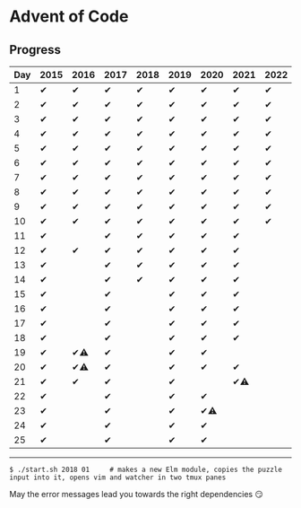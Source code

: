 # Advent of Code

## Progress

| Day | 2015 | 2016 | 2017 | 2018 | 2019 | 2020 | 2021 | 2022 | 
| --- | ---- | ---- | ---- | ---- | ---- | ---- | ---- | ---- | 
| 1   | ✔︎    | ✔︎    | ✔︎    | ✔︎    | ✔︎    | ✔︎    | ✔︎    | ✔︎    | 
| 2   | ✔︎    | ✔︎    | ✔︎    | ✔︎    | ✔︎    | ✔︎    | ✔︎    | ✔︎    | 
| 3   | ✔︎    | ✔︎    | ✔︎    | ✔︎    | ✔︎    | ✔︎    | ✔︎    | ✔︎    | 
| 4   | ✔︎    | ✔︎    | ✔︎    | ✔︎    | ✔︎    | ✔︎    | ✔︎    | ✔︎    | 
| 5   | ✔︎    | ✔︎    | ✔︎    | ✔︎    | ✔︎    | ✔︎    | ✔︎    | ✔︎    | 
| 6   | ✔︎    | ✔︎    | ✔︎    | ✔︎    | ✔︎    | ✔︎    | ✔︎    | ✔︎    | 
| 7   | ✔︎    | ✔︎    | ✔︎    | ✔︎    | ✔︎    | ✔︎    | ✔︎    | ✔︎    | 
| 8   | ✔︎    | ✔︎    | ✔︎    | ✔︎    | ✔︎    | ✔︎    | ✔︎    | ✔︎    | 
| 9   | ✔︎    | ✔︎    | ✔︎    | ✔︎    | ✔︎    | ✔︎    | ✔︎    | ✔︎    | 
| 10  | ✔︎    | ✔︎    | ✔︎    | ✔︎    | ✔︎    | ✔︎    | ✔︎    | ✔︎    | 
| 11  | ✔︎    |      | ✔︎    | ✔︎    | ✔︎    | ✔︎    | ✔︎    |      | 
| 12  | ✔︎    | ✔︎    | ✔︎    | ✔︎    | ✔︎    | ✔︎    | ✔︎    |      | 
| 13  | ✔︎    |      | ✔︎    | ✔︎    | ✔︎    | ✔︎    | ✔︎    |      | 
| 14  | ✔︎    |      | ✔︎    | ✔︎    | ✔︎    | ✔︎    | ✔︎    |      | 
| 15  | ✔︎    |      | ✔︎    |      | ✔︎    | ✔︎    | ✔︎    |      | 
| 16  | ✔︎    |      | ✔︎    |      | ✔︎    | ✔︎    | ✔︎    |      | 
| 17  | ✔︎    |      | ✔︎    |      | ✔︎    | ✔︎    | ✔︎    |      | 
| 18  | ✔︎    |      | ✔︎    |      | ✔︎    | ✔︎    | ✔︎    |      | 
| 19  | ✔︎    | ✔︎⚠︎   | ✔︎    |      | ✔︎    | ✔︎    |      |      | 
| 20  | ✔︎    | ✔︎⚠︎   | ✔︎    |      | ✔︎    | ✔︎    | ✔︎    |      | 
| 21  | ✔︎    | ✔︎    | ✔︎    |      | ✔︎    |      | ✔︎⚠︎   |      | 
| 22  | ✔︎    |      | ✔︎    |      | ✔︎    | ✔︎    |      |      | 
| 23  | ✔︎    |      | ✔︎    |      | ✔︎    | ✔︎⚠︎   |      |      | 
| 24  | ✔︎    |      | ✔︎    |      | ✔︎    | ✔︎    |      |      | 
| 25  | ✔︎    |      | ✔︎    |      | ✔︎    | ✔︎    |      |      | 

--------

```
$ ./start.sh 2018 01     # makes a new Elm module, copies the puzzle input into it, opens vim and watcher in two tmux panes
```

May the error messages lead you towards the right dependencies :smirk:
